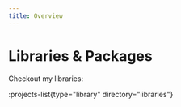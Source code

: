 ```yaml
---
title: Overview
---
```


# Libraries & Packages

Checkout my libraries:


:projects-list{type="library" directory="libraries"}




